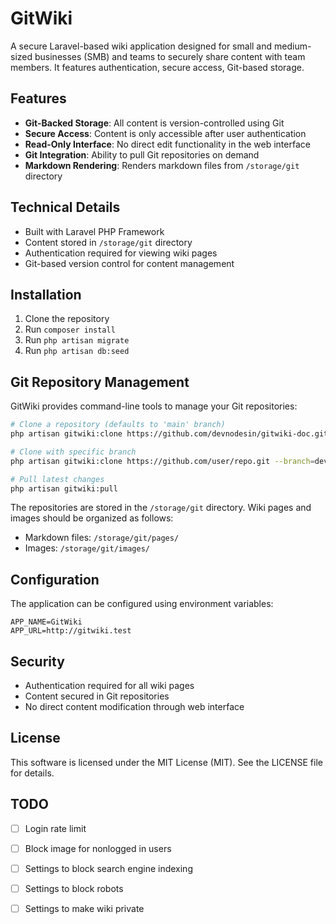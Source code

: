 # GitWiki

A secure Laravel-based wiki application designed for small and medium-sized businesses (SMB) and teams to securely share content with team members. It features authentication, secure access, Git-based storage.

## Features

- **Git-Backed Storage**: All content is version-controlled using Git
- **Secure Access**: Content is only accessible after user authentication
- **Read-Only Interface**: No direct edit functionality in the web interface
- **Git Integration**: Ability to pull Git repositories on demand
- **Markdown Rendering**: Renders markdown files from `/storage/git` directory

## Technical Details

- Built with Laravel PHP Framework
- Content stored in `/storage/git` directory
- Authentication required for viewing wiki pages
- Git-based version control for content management

## Installation

1. Clone the repository
2. Run `composer install`
3. Run `php artisan migrate`
4. Run `php artisan db:seed`

## Git Repository Management

GitWiki provides command-line tools to manage your Git repositories:

```bash
# Clone a repository (defaults to 'main' branch)
php artisan gitwiki:clone https://github.com/devnodesin/gitwiki-doc.git

# Clone with specific branch
php artisan gitwiki:clone https://github.com/user/repo.git --branch=develop

# Pull latest changes
php artisan gitwiki:pull
```

The repositories are stored in the `/storage/git` directory. Wiki pages and images should be organized as follows:
- Markdown files: `/storage/git/pages/`
- Images: `/storage/git/images/`

## Configuration

The application can be configured using environment variables:

```env
APP_NAME=GitWiki
APP_URL=http://gitwiki.test
```

## Security

- Authentication required for all wiki pages
- Content secured in Git repositories
- No direct content modification through web interface

## License

This software is licensed under the MIT License (MIT). See the LICENSE file for details.

## TODO

 - [ ] Login rate limit
 - [ ] Block image for nonlogged in users
 - [ ] Settings to block search engine indexing
 - [ ] Settings to block robots
 - [ ] Settings to make wiki private


